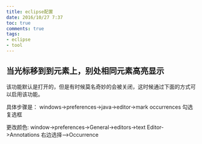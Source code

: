 ```yaml
---
title: eclipse配置
date: 2016/10/27 7:37
toc: true
comments: true
tags:
- eclipse
- tool
---
```


## 当光标移到到元素上，别处相同元素高亮显示
该功能默认是打开的，但是有时候莫名奇妙的会被关闭，这时候通过下面的方式可以启用该功能。

具体步骤是：
windows->preferences->java->editor->mark occurrences 勾选复选框

更改颜色:
window->preferences->General->editors->text Editor->Annotations
右边选择-->Occurrence

